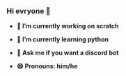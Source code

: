 ### Hi evryone 👋
<!--
**Ultimat-Github/Ultimat-Github** is a ✨ _special_ ✨ repository because its `README.md` (this file) appears on your GitHub profile.

Here are some ideas to get you started:
-->
- **🔭 I’m currently working on scratch**

- **🌱 I’m currently learning python**

- **💬 Ask me if you want a discord bot**

- **😄 Pronouns: him/he**


